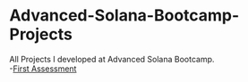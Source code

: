 # Advanced-Solana-Bootcamp-Projects
All Projects I developed at Advanced Solana Bootcamp.
<br>
-<a href="https://github.com/BedirhanKural/Advanced-Solana-Bootcamp-All_Projects/tree/project-1">First Assessment</a>
